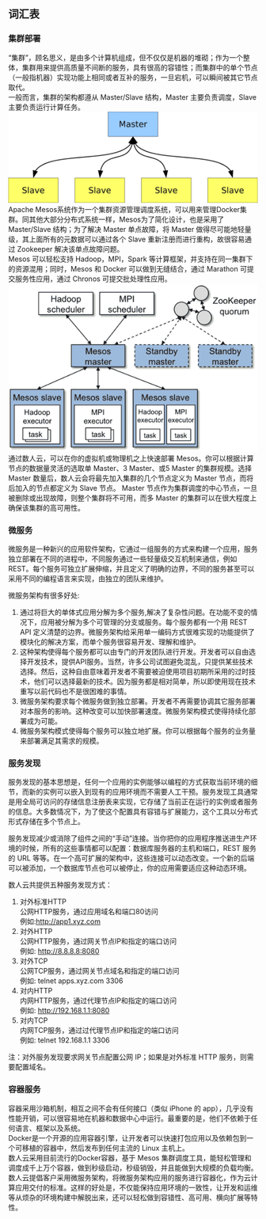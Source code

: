 ## 词汇表  

### 集群部署  
“集群”，顾名思义，是由多个计算机组成，但不仅仅是机器的堆砌；作为一个整体，集群用来提供高质量不间断的服务，具有很高的容错性；而集群中的单个节点（一般指机器）实现功能上相同或者互补的服务，一旦宕机，可以瞬间被其它节点取代。  
一般而言，集群的架构都遵从 Master/Slave 结构，Master 主要负责调度，Slave 主要负责运行计算任务。  
![](master-slave.png)  
Apache Mesos系统作为一个集群资源管理调度系统，可以用来管理Docker集群。同其他大部分分布式系统一样，Mesos为了简化设计，也是采用了 Master/Slave 结构；为了解决 Master 单点故障，将 Master 做得尽可能地轻量级，其上面所有的元数据可以通过各个 Slave 重新注册而进行重构，故很容易通过 Zookeeper 解决该单点故障问题。  
Mesos 可以轻松支持 Hadoop，MPI，Spark 等计算框架，并支持在同一集群下的资源混用；同时，Mesos 和 Docker 可以做到无缝结合，通过 Marathon 可提交服务性应用，通过 Chronos 可提交批处理性应用。   
![](mesos-cluster.png)  
通过数人云，可以在你的虚拟机或物理机之上快速部署 Mesos。你可以根据计算节点的数据量灵活的选取单 Master、3 Master、或5 Master 的集群规模。选择 Master 数量后，数人云会将最先加入集群的几个节点定义为 Master 节点，而将后加入的节点都定义为 Slave 节点。
Master 节点作为集群调度的中心节点，一旦被删除或出现故障，则整个集群将不可用，而多 Master 的集群可以在很大程度上确保该集群的高可用性。

### 微服务  
微服务是一种新兴的应用软件架构，它通过一组服务的方式来构建一个应用，服务独立部署在不同的进程中，不同服务通过一些轻量级交互机制来通信，例如 REST。每个服务可独立扩展伸缩，并且定义了明确的边界，不同的服务甚至可以采用不同的编程语言来实现，由独立的团队来维护。  

微服务架构有很多好处:  
  1. 通过将巨大的单体式应用分解为多个服务,解决了复杂性问题。在功能不变的情况下，应用被分解为多个可管理的分支或服务。每个服务都有一个用 REST API 定义清楚的边界。微服务架构给采用单一编码方式很难实现的功能提供了模块化的解决方案，而单个服务很容易开发、理解和维护。  
  2. 这种架构使得每个服务都可以由专门的开发团队进行开发。开发者可以自由选择开发技术，提供API服务。当然，许多公司试图避免混乱，只提供某些技术选择。然后，这种自由意味着开发者不需要被迫使用项目初期所采用的过时技术，他们可以选择最新的技术。因为服务都是相对简单，所以即使用现在技术重写以前代码也不是很困难的事情。  
  3. 微服务架构要求每个微服务做到独立部署。开发者不再需要协调其它服务部署对本服务的影响。这种改变可以加快部署速度。微服务架构模式使得持续化部署成为可能。  
  4. 微服务架构模式使得每个服务可以独立地扩展。你可以根据每个服务的业务量来部署满足其需求的规模。  


### 服务发现  

服务发现的基本思想是，任何一个应用的实例能够以编程的方式获取当前环境的细节，而新的实例可以嵌入到现有的应用环境而不需要人工干预。服务发现工具通常是用全局可访问的存储信息注册表来实现，它存储了当前正在运行的实例或者服务的信息。大多数情况下，为了使这个配置具有容错与扩展能力，这个工具以分布式形式存储在多个节点上。  

服务发现减少或消除了组件之间的“手动”连接。当你把你的应用程序推送进生产环境的时候，所有的这些事情都可以配置：数据库服务器的主机和端口，REST 服务的 URL 等等。在一个高可扩展的架构中，这些连接可以动态改变。一个新的后端可以被添加，一个数据库节点也可以被停止，你的应用需要适应这种动态环境。  

数人云共提供五种服务发现方式：  
  1. 对外标准HTTP  
公网HTTP服务，通过应用域名和端口80访问   
例如:http://app1.xyz.com  
  2. 对外HTTP  
公网HTTP服务，通过网关节点IP和指定的端口访问  
例如: http://8.8.8.8:8080  
  3. 对外TCP  
公网TCP服务，通过网关节点域名和指定的端口访问  
例如: telnet apps.xyz.com 3306  
  4. 对内HTTP  
内网HTTP服务，通过代理节点IP和指定的端口访问  
例如: http://192.168.1.1:8080  
  5. 对内TCP  
内网TCP服务，通过过代理节点IP和指定的端口访问  
例如: telnet 192.168.1.1 3306  

注：对外服务发现要求网关节点配置公网 IP；如果是对外标准 HTTP 服务，则需要配置域名。  

### 容器服务  

容器采用沙箱机制，相互之间不会有任何接口（类似 iPhone 的 app），几乎没有性能开销，可以很容易地在机器和数据中心中运行。最重要的是，他们不依赖于任何语言、框架以及系统。  
Docker是一个开源的应用容器引擎，让开发者可以快速打包应用以及依赖包到一个可移植的容器中，然后发布到任何主流的 Linux 主机上。  
数人云采用目前流行的Docker容器，基于 Mesos 集群调度工具，能轻松管理和调度成千上万个容器，做到秒级启动，秒级销毁，并且能做到大规模的负载均衡。  
数人云提倡客户采用微服务架构，将微服务架构应用的服务进行容器化，作为云计算应用交付的标准。这样的好处是，不仅能保持应用环境的一致性，让开发和运维等从烦杂的环境构建中解脱出来，还可以轻松做到容错性、高可用、横向扩展等特性。  

